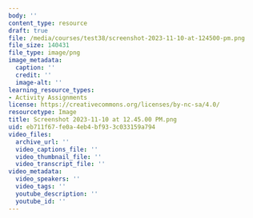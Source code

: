 ```yaml
---
body: ''
content_type: resource
draft: true
file: /media/courses/test38/screenshot-2023-11-10-at-124500-pm.png
file_size: 140431
file_type: image/png
image_metadata:
  caption: ''
  credit: ''
  image-alt: ''
learning_resource_types:
- Activity Assignments
license: https://creativecommons.org/licenses/by-nc-sa/4.0/
resourcetype: Image
title: Screenshot 2023-11-10 at 12.45.00 PM.png
uid: eb711f67-fe0a-4eb4-bf93-3c033159a794
video_files:
  archive_url: ''
  video_captions_file: ''
  video_thumbnail_file: ''
  video_transcript_file: ''
video_metadata:
  video_speakers: ''
  video_tags: ''
  youtube_description: ''
  youtube_id: ''
---
```

